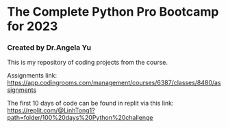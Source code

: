 # The Complete Python Pro Bootcamp for 2023
### Created by Dr.Angela Yu

This is my repository of coding projects from the course.

Assignments link: https://app.codingrooms.com/management/courses/6387/classes/8480/assignments

The first 10 days of code can be found in replit via this link: https://replit.com/@LinhTong1?path=folder/100%20days%20Python%20challenge
